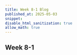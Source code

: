 ```yaml
---
title: Week 8-1 Blog
published_at: 2025-05-03
snippet:
disable_html_sanitization: true
allow_math: true
---
```


## Week 8-1
